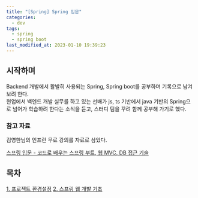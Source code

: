 ```yaml
---
title: "[Spring] Spring 입문"
categories:
  - dev
tags:
  - spring
  - spring boot
last_modified_at: 2023-01-10 19:39:23
---
```


## 시작하며

Backend 개발에서 활발히 사용되는 Spring, Spring boot를 공부하며 기록으로 남겨보려 한다. \
현업에서 백엔드 개발 실무를 하고 있는 선배가 js, ts 기반에서 java 기반의 Spring으로 넘어가 학습하려 한다는 소식을 듣고, 스터디 팀을 꾸려 함께 공부해 가기로 했다.

### 참고 자료

김영한님의 인프런 무료 강의를 자료로 삼았다.

[스프링 입문 - 코드로 배우는 스프링 부트, 웹 MVC, DB 접근 기술](https://www.inflearn.com/course/%EC%8A%A4%ED%94%84%EB%A7%81-%EC%9E%85%EB%AC%B8-%EC%8A%A4%ED%94%84%EB%A7%81%EB%B6%80%ED%8A%B8)

## 목차

[1. 프로젝트 환경설정](https://omjinlts.github.io/dev/spring-01/)
[2. 스프링 웹 개발 기초](https://omjinlts.github.io/dev/spring-02/)
